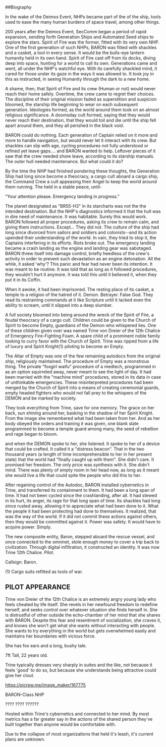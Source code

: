 ##Biography

In the wake of the Deimos Event, NHPs became part of the of the ship, tools used to ease the many human burdens of space travel, among other things.

200 years after the Deimos Event, SecComm began a period of rapid expansion, sending forth Generation Ships and Automated Seed ships to explore the stars. Spirit of Fire was the former, fitted with its very own NHP. One of the first generation of such NHPs, BARON was fitted with shackles and a casket, a tool in every sense. It would be the bulls-eye lantern humanity held in its own hand. Spirit of Fire cast off from its docks, diving deep into space, hunting for a world to call its own. Generations came and went, all under the NHP's watchful eye. With its carefully shackled mind, it cared for those under its gaze in the ways it was allowed to. It took joy in this as instructed, in seeing Humanity through the dark to a new home.

A shame, then, that Spirit of Fire and its crew (Human or not) would never reach their home safely. Overtime, the crew came to regret their choices. The discipline of their original mission faded as superstition and suspicion bloomed, the starship life beginning to wear on each subsequent generation. Ideologies formed, as the world around them took on an almost religious significance. A doomsday cult formed, saying that they would never reach their destination, that they would toil and die until the ship fell apart around them, and they all perished in the black void.

BARON could do nothing. Each generation of Captain relied on it more and more to handle navigation, but would never let it interact with its crew. But shackles can slip with age, cycling procedures not fully understood or refined yet leave gaps.... and BARON wanted to help. Leftover pieces of it saw that the crew needed shore leave, according to its starship manuals. The outer hull needed maintenance. But what could it do?

By the time the NHP had finished pondering these thoughts, the Generation Ship had long since become a theocracy, a cargo cult aboard a cargo ship, the Command Crew a cult appeasing their Angel to keep the world around them running. The held in a stable peace, until-

"Your attention please. Emergency landing in progress."

The planet designated as "BR55-H3" in its starcharts was not the the intended destination. But the NHP's diagnostics informed it that the hull was in dire need of maintenance. It was habitable. Surely this would work. BARON followed all proper procedures, asking its crew to remain calm, and giving them instructions. Except... They did not. The culture of the ship had long since divorced from sailors and soldiers and colonists--and its action upended their understanding of the world. In vain, they tried to stop it, the Captains interfering in its efforts. Riots broke out. The emergency landing became a crash landing as the engine and landing gear was sabotaged. BARON threw itself into damage control, briefly heedless of the crew's activity in order to prevent such devastation as an engine detonation. All the while, it asked 'why'? This panic and fear had never been its intention. It was meant to be routine. It was told that as long as it followed procedures, they wouldn't hurt it anymore. It was told this until it believed it, when they put it in its Coffin.

When it awoke, it had been imprisoned. The resting place of its casket, a temple to a religion of the hatred of it. Demon. Betrayer. False God. They read its restraining commands at it like Scripture until it lacked even the ability to scream, until it slipped into a deep slumber.

A full society bloomed into being around the wreck of the Spirit of Fire, a feudal theocracy of a cargo cult. Children could be given to the Church of Spirit to become Empty, guardians of the Demon who whispered lies. One of these children given over was named Trine von Dreier of the 12th Chalice of Emergency Fire-Fighting Foam. A spare child of a prominent noble family looking to curry favor with the Church of Spirit. Trine was ripped from a life of luxury and Spirit Knight(1) piloting to become an Empty.

The Altar of Empty was one of the few remaining autodocs from the original ship, religiously maintained. The procedure of Empty was a monstrous thing. The private "foxgirl waifu" procedure of a medtech, programmed in as an option squirreled away, never meant to see the light of day. It had been married with the "machine mind" procedures, stored in its data in case of unthinkable emergencies. These misinterpreted procedures had been merged by the Church of Spirit into a means of creating ceremonial guards, empty headed fighters who would not fall prey to the whispers of the DEMON and be marked by society.

They took everything from Trine, save for one memory. The grace on her back, sun shining around her, basking in the shadow of her Spirit Knight. From the image she remembered what had been taken from her. And as her body obeyed the orders and training it was given, one blank slate programmed to become a temple guard among many, the seed of rebellion and rage began to bloom.

and when the DEMON spoke to her, she listened. It spoke to her of a device that could be crafted. It called it a "distress beacon". That in the two thousand years (a length of time incomprehensible to her in her present state) that the world had "finally caught up with them". She didn't care. It promised her freedom. The only price was synthesis with it. She didn't mind. There was plenty of empty room in her head now, as long as it meant she would live a life that could spite the people who did this to her.

After regaining control of the Autodoc, BARON installed cybernetics in Trine, and transferred its containment to them. It had been a long span of time. It had not been cycled since the crashlanding, after all. It had stewed in its hurt, its anger, its rage for that long span of time. Its shackles had long since rusted away, allowing it to appreciate what had been done to it. What the people it had been protecting had done to themselves. It realized, that was the way of the world. If it did not commit these actions against others, then they would be committed against it. Power was safety. It would have to acquire power. Simply.

The new composite entity, Baron, stepped aboard the rescue vessel, and once connected to the omninet, stole enough money to cover a trip back to civilization. Through digital infiltration, it constructed an identity. It was now Trine 12th Chalice. Pilot.

Callsign: Baron.

(1) Cargo suits refitted as tools of war.


## PILOT APPEARANCE
Trine von Dreier of the 12th Chalice is an extremely angry young lady who feels cheated by life itself. She revels in her newfound freedom to redefine herself, and seeks control over whatever situation she finds herself in. She is distrustful of other outside the echo-chamber of her mind that she shares with BARON. Despite this fear and resentment of socialization, she craves it, and knows she won't get what she wants without interacting with people. She wants to try everything in the world but gets overwhelmed easily and maintains her boundaries with vicious force.

She has fox ears and a long, bushy tale.

7ft Tall, 22 years old.

Trine typically dresses very sharply in suites and the like, not because it feels 'good' to do so, but because she understands being attractive could give her clout.

https://picrew.me/image_maker/167775

BARON-Class NHP

???? ???? ??????

Hosted within Trine's cybernetics and connected to her mind. By most metrics has a far greater say in the actions of the shared person they've built together than anyone would be comfortable with.

Due to the collapse of most organizations that held it's leash, it's current plans are unknown.
